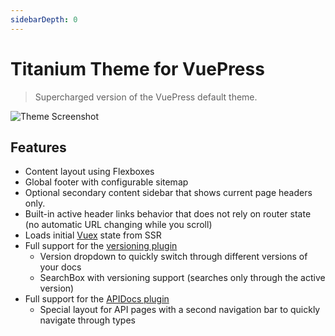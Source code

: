 ```yaml
---
sidebarDepth: 0
---
```


# Titanium Theme for VuePress

> Supercharged version of the VuePress default theme.

<img :src="$withBase('/theme-screenshot.png')" alt="Theme Screenshot">

## Features

- Content layout using Flexboxes
- Global footer with configurable sitemap
- Optional secondary content sidebar that shows current page headers only.
- Built-in active header links behavior that does not rely on router state (no automatic URL changing while you scroll)
- Loads initial [Vuex](https://vuex.vuejs.org/) state from SSR
- Full support for the [versioning plugin](../guide/versioning.md)
  - Version dropdown to quickly switch through different versions of your docs
  - SearchBox with versioning support (searches only through the active version)
- Full support for the [APIDocs plugin](../guide/api-docs.md)
  - Special layout for API pages with a second navigation bar to quickly navigate through types
